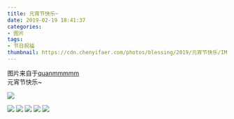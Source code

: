 ```yaml
---
title: 元宵节快乐~
date: 2019-02-19 18:41:37
categories:
- 图片
tags:
- 节日祝福
thumbnail: https://cdn.chenyifaer.com/photos/blessing/2019/元宵节快乐/IMG_6869.JPG
---
```


图片来自于<a href="https://weibo.com/p/1005051720171447" target="_blank">quanmmmmm</a><br/>元宵节快乐~

![](https://cdn.chenyifaer.com/photos/blessing/2019/元宵节快乐/IMG_6869.JPG)

<!--more-->

![](https://cdn.chenyifaer.com/photos/blessing/2019/元宵节快乐/IMG_6870.JPG)
![](https://cdn.chenyifaer.com/photos/blessing/2019/元宵节快乐/IMG_6871.JPG)
![](https://cdn.chenyifaer.com/photos/blessing/2019/元宵节快乐/IMG_6872.JPG)
![](https://cdn.chenyifaer.com/photos/blessing/2019/元宵节快乐/IMG_6873.JPG)
![](https://cdn.chenyifaer.com/photos/blessing/2019/元宵节快乐/IMG_6874.JPG)
